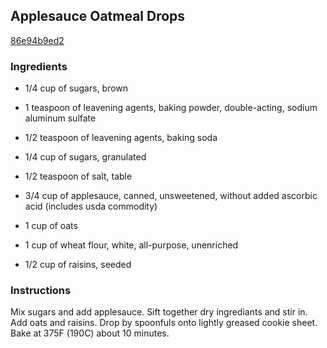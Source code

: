 ## Applesauce Oatmeal Drops

[86e94b9ed2](https://recipeland.com/recipe/v/applesauce-oatmeal-drops-3267)

### Ingredients

 - 1/4 cup of sugars, brown

 - 1 teaspoon of leavening agents, baking powder, double-acting, sodium aluminum sulfate

 - 1/2 teaspoon of leavening agents, baking soda

 - 1/4 cup of sugars, granulated

 - 1/2 teaspoon of salt, table

 - 3/4 cup of applesauce, canned, unsweetened, without added ascorbic acid (includes usda commodity)

 - 1 cup of oats

 - 1 cup of wheat flour, white, all-purpose, unenriched

 - 1/2 cup of raisins, seeded

### Instructions

Mix sugars and add applesauce. Sift together dry ingrediants and stir in. Add oats and raisins. Drop by spoonfuls onto lightly greased cookie sheet. Bake at 375F (190C) about 10 minutes.